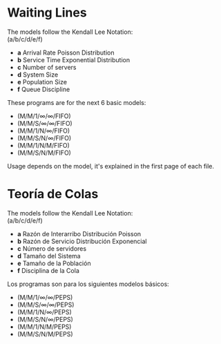 # Waiting Lines  
The models follow the Kendall Lee Notation:  
(a/b/c/d/e/f)  
* **a** Arrival Rate Poisson Distribution  
* **b** Service Time Exponential Distribution  
* **c** Number of servers  
* **d** System Size  
* **e** Population Size  
* **f** Queue Discipline  

These programs are for the next 6 basic models:  
* (M/M/1/∞/∞/FIFO)  
* (M/M/S/∞/∞/FIFO)  
* (M/M/1/N/∞/FIFO)  
* (M/M/S/N/∞/FIFO)  
* (M/M/1/N/M/FIFO)  
* (M/M/S/N/M/FIFO)  

Usage depends on the model, it's explained in the first page of each file.  

# Teoría de Colas  
The models follow the Kendall Lee Notation:  
(a/b/c/d/e/f)  
* **a** Razón de Interarribo Distribución Poisson  
* **b** Razón de Servicio Distribución Exponencial  
* **c** Número de servidores  
* **d** Tamaño del Sistema  
* **e** Tamaño de la Población  
* **f** Disciplina de la Cola  

Los programas son para los siguientes modelos básicos:  
* (M/M/1/∞/∞/PEPS)  
* (M/M/S/∞/∞/PEPS)  
* (M/M/1/N/∞/PEPS)  
* (M/M/S/N/∞/PEPS)  
* (M/M/1/N/M/PEPS)  
* (M/M/S/N/M/PEPS)  